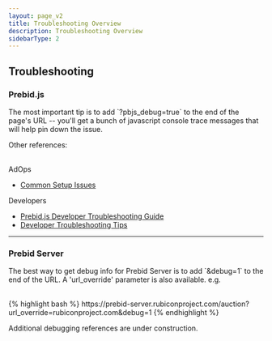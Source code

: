```yaml
---
layout: page_v2
title: Troubleshooting Overview
description: Troubleshooting Overview
sidebarType: 2
---
```


## Troubleshooting

### Prebid.js
<p class="main-text">
The most important tip is to add `?pbjs_debug=true` to the end of the page's URL -- you'll get a bunch of javascript console trace messages that will help pin down the issue.
</p>
<p class="main-text">
Other references:
</p>
<br/>
AdOps

+ [Common Setup Issues]({{site.github.url}}/dev-docs/common-issues.html)

Developers

+ [Prebid.js Developer Troubleshooting Guide]({{site.baseurl}}/dev-docs/prebid-troubleshooting-guide.html)
+ [Developer Troubleshooting Tips]({{site.baseurl}}/dev-docs/troubleshooting-tips.html)

<hr>

### Prebid Server
<p class="main-text">
The best way to get debug info for Prebid Server is to add `&debug=1` to the end of the URL. A 'url_override' parameter is also available. e.g.
</p>
<br/>
{% highlight bash %}
https://prebid-server.rubiconproject.com/auction?url_override=rubiconproject.com&debug=1
{% endhighlight %}

<p class="main-text">
Additional debugging references are under construction.
</p>
